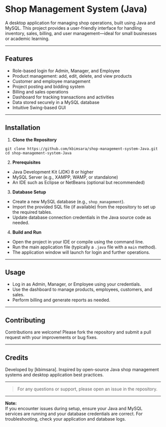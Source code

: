 # Shop Management System (Java)

A desktop application for managing shop operations, built using Java and MySQL. This project provides a user-friendly interface for handling inventory, sales, billing, and user management—ideal for small businesses or academic learning.

---

## Features

- Role-based login for Admin, Manager, and Employee
- Product management: add, edit, delete, and view products
- Customer and employee management
- Project posting and bidding system
- Billing and sales operations
- Dashboard for tracking transactions and activities
- Data stored securely in a MySQL database
- Intuitive Swing-based GUI

---

## Installation

1. **Clone the Repository**
```
git clone https://github.com/kbimsara/shop-management-system-Java.git
cd shop-management-system-Java
```

2. **Prerequisites**
- Java Development Kit (JDK) 8 or higher
- MySQL Server (e.g., XAMPP, WAMP, or standalone)
- An IDE such as Eclipse or NetBeans (optional but recommended)

3. **Database Setup**
- Create a new MySQL database (e.g., `shop_management`).
- Import the provided SQL file (if available) from the repository to set up the required tables.
- Update database connection credentials in the Java source code as needed.

4. **Build and Run**
- Open the project in your IDE or compile using the command line.
- Run the main application file (typically a `.java` file with a `main` method).
- The application window will launch for login and further operations.

---

## Usage

- Log in as Admin, Manager, or Employee using your credentials.
- Use the dashboard to manage products, employees, customers, and sales.
- Perform billing and generate reports as needed.

---

## Contributing

Contributions are welcome! Please fork the repository and submit a pull request with your improvements or bug fixes.

---

## Credits

Developed by [kbimsara]. Inspired by open-source Java shop management systems and desktop application best practices.

---

> For any questions or support, please open an issue in the repository.

---

**Note:**  
If you encounter issues during setup, ensure your Java and MySQL services are running and your database credentials are correct. For troubleshooting, check your application and database logs.
